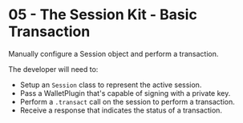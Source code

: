 # 05 - The Session Kit - Basic Transaction

Manually configure a Session object and perform a transaction.

The developer will need to:

-   Setup an `Session` class to represent the active session.
-   Pass a WalletPlugin that's capable of signing with a private key.
-   Perform a `.transact` call on the session to perform a transaction.
-   Receive a response that indicates the status of a transaction.
